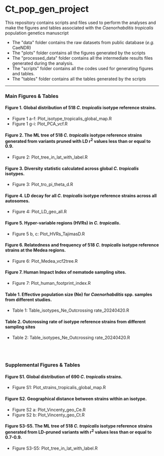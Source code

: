 # Ct_pop_gen_project

This repository contains scripts and files used to perform the analyses and make the figures and tables associated with the *Caenorhabditis tropicalis* population genetics manuscript 

- The "data" folder contains the raw datasets from public database (*e.g.* CaeNDR)
- The "plots" folder contains all the figures generated by the scripts
- The "processed_data" folder contains all the intermediate results files generated during the analysis.
- The "scripts" folder contains all the codes used for generating figures and tables.
- The "tables" folder contains all the tables generated by the scripts

---

### Main Figures & Tables

#### Figure 1. Global distribution of 518 *C. tropicalis* isotype reference strains.
- Figure 1 a-f: Plot_isotype_tropicalis_global_map.R 
- Figure 1 g-i: Plot_PCA_vcf.R

#### Figure 2. The ML tree of 518 *C. tropicalis* isotype reference strains generated from variants pruned with LD r<sup>2</sup> values less than or equal to 0.9.
- Figure 2: Plot_tree_in_lat_with_label.R

#### Figure 3. Diversity statistic calculated across global *C. tropicalis* isotypes.
- Figure 3: Plot_tro_pi_theta_d.R

#### Figure 4. LD decay for all *C. tropicalis* isotype reference strains across all autosomes. 
- Figure 4: Plot_LD_geo_all.R

#### Figure 5. Hyper-variable regions (HVRs) in *C. tropicalis*.
- Figure 5 b, c: Plot_HVRs_TajimasD.R

#### Figure 6. Relatedness and frequency of 518 *C. tropicalis* isotype reference strains at the Medea regions.
- Figure 6: Plot_Medea_vcf2tree.R

#### Figure 7. Human Impact Index of nematode sampling sites. 
- Figure 7: Plot_human_footprint_index.R

#### Table 1. Effective population size (Ne) for *Caenorhabditis* spp. samples from different studies.​​
- Table 1: Table_isotypes_Ne_Outcrossing rate_20240420.R

#### Table 2. Outcrossing rate of isotype reference strains from different sampling sites
- Table 2: Table_isotypes_Ne_Outcrossing rate_20240420.R


<br>
<br>

### Supplemental Figures & Tables

#### Figure S1. Global distribution of 690 *C. tropicalis* strains.
- Figure S1: Plot_strains_tropicalis_global_map.R

#### Figure S2. Geographical distance between strains within an isotype.
- Figure S2 a: Plot_Vincenty_geo_Ce.R
- Figure S2 b: Plot_Vincenty_geo_Ct.R

#### Figure S3-S5. The ML tree of 518 *C. tropicalis* isotype reference strains generated from LD-pruned variants with r<sup>2</sup> values less than or equal to 0.7-0.9.
- Figure S3-S5: Plot_tree_in_lat_with_label.R

#### 









